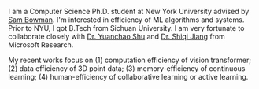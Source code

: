 I am a Computer Science Ph.D. student at New York University advised by [Sam Bowman](https://cims.nyu.edu/~sbowman/). I'm interested in efficiency of ML algorithms and systems. Prior to NYU, I got B.Tech from Sichuan University. I am very fortunate to collaborate closely with [Dr. Yuanchao Shu](https://www.microsoft.com/en-us/research/people/yushu/publications/) and [Dr. Shiqi Jiang](https://chrisplus.me/) from Microsoft Research. 

My recent works focus on (1) computation efficiency of vision transformer; (2) data efficiency of 3D point data; (3) memory-efficiency of continuous learning; (4) human-efficiency of collaborative learning or active learning.

